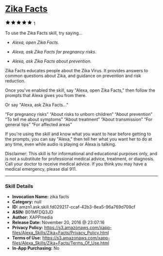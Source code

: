 # [Zika Facts](http://alexa.amazon.com/#skills/amzn1.ask.skill.fd029217-ccaf-42b3-8ea5-96a769d709cf)
![5 stars](../../images/ic_star_black_18dp_1x.png)![5 stars](../../images/ic_star_black_18dp_1x.png)![5 stars](../../images/ic_star_black_18dp_1x.png)![5 stars](../../images/ic_star_black_18dp_1x.png)![5 stars](../../images/ic_star_black_18dp_1x.png) 1

To use the Zika Facts skill, try saying...

* *Alexa, open Zika Facts.*

* *Alexa, ask Zika Facts for pregnancy risks.*

* *Alexa, ask Zika Facts about prevention.*

Zika Facts educates people about the Zika Virus.  It provides answers to common questions about Zika, and guidance on prevention and risk reduction. 

Once you've enabled the skill, say "Alexa, open Zika Facts," then follow the prompts that Alexa gives you from there.  

Or say "Alexa, ask Zika Facts..."

“For pregnancy risks” 
“About risks to unborn children” 
“About prevention” 
“To tell me about symptoms”
“About treatment”
“About transmission”
“For general tips”
“For affected areas”

If you're using the skill and know what you want to hear before getting to the prompts, you can say "Alexa," then tell her what you want her to do at any time, even while audio is playing or Alexa is talking.

Disclaimer: This skill is for informational and educational purposes only, and is not a substitute for professional medical advice, treatment, or diagnosis. Call your doctor to receive medical advice. If you think you may have a medical emergency, please dial 911.

***

### Skill Details

* **Invocation Name:** zika facts
* **Category:** null
* **ID:** amzn1.ask.skill.fd029217-ccaf-42b3-8ea5-96a769d709cf
* **ASIN:** B01MFDQ3JD
* **Author:** XAPPmedia
* **Release Date:** November 20, 2016 @ 23:07:16
* **Privacy Policy:** https://s3.amazonaws.com/xapp-files/Alexa_Skills/Zika+Facts/Privacy_Policy.html
* **Terms of Use:** https://s3.amazonaws.com/xapp-files/Alexa_Skills/Zika+Facts/Terms_Of_Use.html
* **In-App Purchasing:** No
